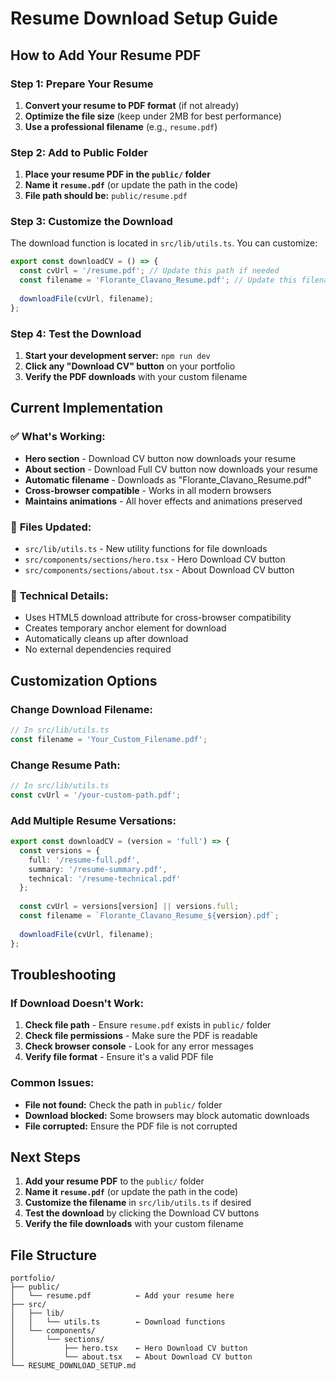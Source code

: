 # Resume Download Setup Guide

## How to Add Your Resume PDF

### Step 1: Prepare Your Resume
1. **Convert your resume to PDF format** (if not already)
2. **Optimize the file size** (keep under 2MB for best performance)
3. **Use a professional filename** (e.g., `resume.pdf`)

### Step 2: Add to Public Folder
1. **Place your resume PDF in the `public/` folder**
2. **Name it `resume.pdf`** (or update the path in the code)
3. **File path should be:** `public/resume.pdf`

### Step 3: Customize the Download
The download function is located in `src/lib/utils.ts`. You can customize:

```typescript
export const downloadCV = () => {
  const cvUrl = '/resume.pdf'; // Update this path if needed
  const filename = 'Florante_Clavano_Resume.pdf'; // Update this filename
  
  downloadFile(cvUrl, filename);
};
```

### Step 4: Test the Download
1. **Start your development server:** `npm run dev`
2. **Click any "Download CV" button** on your portfolio
3. **Verify the PDF downloads** with your custom filename

## Current Implementation

### ✅ **What's Working:**
- **Hero section** - Download CV button now downloads your resume
- **About section** - Download Full CV button now downloads your resume
- **Automatic filename** - Downloads as "Florante_Clavano_Resume.pdf"
- **Cross-browser compatible** - Works in all modern browsers
- **Maintains animations** - All hover effects and animations preserved

### 📁 **Files Updated:**
- `src/lib/utils.ts` - New utility functions for file downloads
- `src/components/sections/hero.tsx` - Hero Download CV button
- `src/components/sections/about.tsx` - About Download CV button

### 🔧 **Technical Details:**
- Uses HTML5 download attribute for cross-browser compatibility
- Creates temporary anchor element for download
- Automatically cleans up after download
- No external dependencies required

## Customization Options

### Change Download Filename:
```typescript
// In src/lib/utils.ts
const filename = 'Your_Custom_Filename.pdf';
```

### Change Resume Path:
```typescript
// In src/lib/utils.ts
const cvUrl = '/your-custom-path.pdf';
```

### Add Multiple Resume Versations:
```typescript
export const downloadCV = (version = 'full') => {
  const versions = {
    full: '/resume-full.pdf',
    summary: '/resume-summary.pdf',
    technical: '/resume-technical.pdf'
  };
  
  const cvUrl = versions[version] || versions.full;
  const filename = `Florante_Clavano_Resume_${version}.pdf`;
  
  downloadFile(cvUrl, filename);
};
```

## Troubleshooting

### If Download Doesn't Work:
1. **Check file path** - Ensure `resume.pdf` exists in `public/` folder
2. **Check file permissions** - Make sure the PDF is readable
3. **Check browser console** - Look for any error messages
4. **Verify file format** - Ensure it's a valid PDF file

### Common Issues:
- **File not found:** Check the path in `public/` folder
- **Download blocked:** Some browsers may block automatic downloads
- **File corrupted:** Ensure the PDF file is not corrupted

## Next Steps

1. **Add your resume PDF** to the `public/` folder
2. **Name it `resume.pdf`** (or update the path in the code)
3. **Customize the filename** in `src/lib/utils.ts` if desired
4. **Test the download** by clicking the Download CV buttons
5. **Verify the file downloads** with your custom filename

## File Structure
```
portfolio/
├── public/
│   └── resume.pdf          ← Add your resume here
├── src/
│   ├── lib/
│   │   └── utils.ts        ← Download functions
│   └── components/
│       └── sections/
│           ├── hero.tsx    ← Hero Download CV button
│           └── about.tsx   ← About Download CV button
└── RESUME_DOWNLOAD_SETUP.md
```
